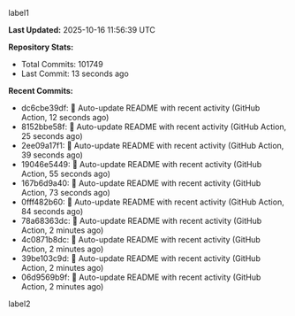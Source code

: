 
label1 
<!-- ACTIVITY_START -->
**Last Updated:** 2025-10-16 11:56:39 UTC

**Repository Stats:**
- Total Commits: 101749
- Last Commit: 13 seconds ago

**Recent Commits:**
- dc6cbe39df: 🤖 Auto-update README with recent activity (GitHub Action, 12 seconds ago)
- 8152bbe58f: 🤖 Auto-update README with recent activity (GitHub Action, 25 seconds ago)
- 2ee09a17f1: 🤖 Auto-update README with recent activity (GitHub Action, 39 seconds ago)
- 19046e5449: 🤖 Auto-update README with recent activity (GitHub Action, 55 seconds ago)
- 167b6d9a40: 🤖 Auto-update README with recent activity (GitHub Action, 73 seconds ago)
- 0fff482b60: 🤖 Auto-update README with recent activity (GitHub Action, 84 seconds ago)
- 78a68363dc: 🤖 Auto-update README with recent activity (GitHub Action, 2 minutes ago)
- 4c0871b8dc: 🤖 Auto-update README with recent activity (GitHub Action, 2 minutes ago)
- 39be103c9d: 🤖 Auto-update README with recent activity (GitHub Action, 2 minutes ago)
- 06d9569b9f: 🤖 Auto-update README with recent activity (GitHub Action, 2 minutes ago)
<!-- ACTIVITY_END -->

label2
